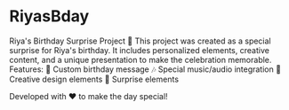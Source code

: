 # RiyasBday
 Riya's Birthday Surprise Project 🎉 This project was created as a special surprise for Riya's birthday. It includes personalized elements, creative content, and a unique presentation to make the celebration memorable.    
Features:
🎂 Custom birthday message
🎶 Special music/audio integration
🎨 Creative design elements
🎁 Surprise elements

Developed with ❤️ to make the day special!
